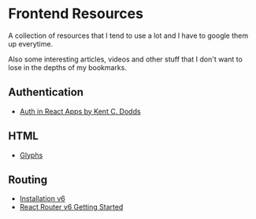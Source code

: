 # Frontend Resources 

A collection of resources that I tend to use a lot and I have to google them up everytime.

Also some interesting articles, videos and other stuff that I don't want to lose in the depths of my bookmarks.

## Authentication

* [Auth in React Apps by Kent C. Dodds](https://kentcdodds.com/blog/authentication-in-react-applications)

## HTML

* [Glyphs](https://css-tricks.com/snippets/html/glyphs/)

## Routing

* [Installation v6](https://github.com/ReactTraining/react-router/blob/dev/docs/installation/add-to-a-website.md)
* [React Router v6 Getting Started](https://github.com/ReactTraining/react-router/blob/dev/docs/installation/getting-started.md)



